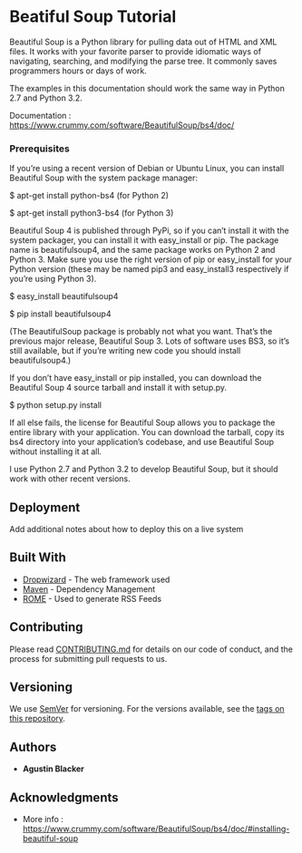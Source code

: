 # Beatiful Soup Tutorial

Beautiful Soup is a Python library for pulling data out of HTML and XML files. It works with your favorite parser to provide idiomatic ways of navigating, searching, and modifying the parse tree. It commonly saves programmers hours or days of work.

The examples in this documentation should work the same way in Python 2.7 and Python 3.2.

Documentation : https://www.crummy.com/software/BeautifulSoup/bs4/doc/


### Prerequisites
If you’re using a recent version of Debian or Ubuntu Linux, you can install Beautiful Soup with the system package manager:

$ apt-get install python-bs4 (for Python 2)

$ apt-get install python3-bs4 (for Python 3)

Beautiful Soup 4 is published through PyPi, so if you can’t install it with the system packager, you can install it with easy_install or pip. The package name is beautifulsoup4, and the same package works on Python 2 and Python 3. Make sure you use the right version of pip or easy_install for your Python version (these may be named pip3 and easy_install3 respectively if you’re using Python 3).

$ easy_install beautifulsoup4

$ pip install beautifulsoup4

(The BeautifulSoup package is probably not what you want. That’s the previous major release, Beautiful Soup 3. Lots of software uses BS3, so it’s still available, but if you’re writing new code you should install beautifulsoup4.)

If you don’t have easy_install or pip installed, you can download the Beautiful Soup 4 source tarball and install it with setup.py.

$ python setup.py install

If all else fails, the license for Beautiful Soup allows you to package the entire library with your application. You can download the tarball, copy its bs4 directory into your application’s codebase, and use Beautiful Soup without installing it at all.

I use Python 2.7 and Python 3.2 to develop Beautiful Soup, but it should work with other recent versions.

## Deployment

Add additional notes about how to deploy this on a live system

## Built With

* [Dropwizard](http://www.dropwizard.io/1.0.2/docs/) - The web framework used
* [Maven](https://maven.apache.org/) - Dependency Management
* [ROME](https://rometools.github.io/rome/) - Used to generate RSS Feeds

## Contributing

Please read [CONTRIBUTING.md](https://gist.github.com/PurpleBooth/b24679402957c63ec426) for details on our code of conduct, and the process for submitting pull requests to us.

## Versioning

We use [SemVer](http://semver.org/) for versioning. For the versions available, see the [tags on this repository](https://github.com/your/project/tags). 

## Authors

* **Agustin Blacker** 

## Acknowledgments

* More info : https://www.crummy.com/software/BeautifulSoup/bs4/doc/#installing-beautiful-soup

